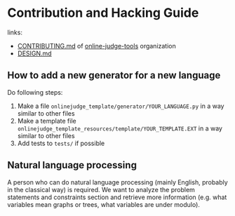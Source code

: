 # Contribution and Hacking Guide

links:

-   [CONTRIBUTING.md](https://github.com/online-judge-tools/.github/blob/master/CONTRIBUTING.md) of [online-judge-tools](https://github.com/online-judge-tools) organization
-   [DESIGN.md](https://github.com/online-judge-tools/template-generator/blob/master/DESIGN.md)


## How to add a new generator for a new language

Do following steps:

1.  Make a file `onlinejudge_template/generator/YOUR_LANGUAGE.py` in a way similar to other files
1.  Make a template file `onlinejudge_template_resources/template/YOUR_TEMPLATE.EXT` in a way similar to other files
1.  Add tests to `tests/` if possible


## Natural language processing

A person who can do natural language processing (mainly English, probably in the classical way) is required.
We want to analyze the problem statements and constraints section and retrieve more information (e.g. what variables mean graphs or trees, what variables are under modulo).
